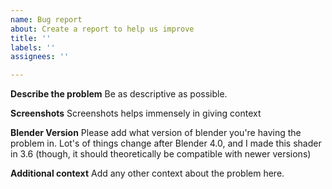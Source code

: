 ```yaml
---
name: Bug report
about: Create a report to help us improve
title: ''
labels: ''
assignees: ''

---
```


**Describe the problem**
Be as descriptive as possible.

**Screenshots**
Screenshots helps immensely in giving context

**Blender Version**
Please add what version of blender you're having the problem in. Lot's of things change after Blender 4.0, and I made this shader in 3.6 (though, it should theoretically be compatible with newer versions)

**Additional context**
Add any other context about the problem here.
